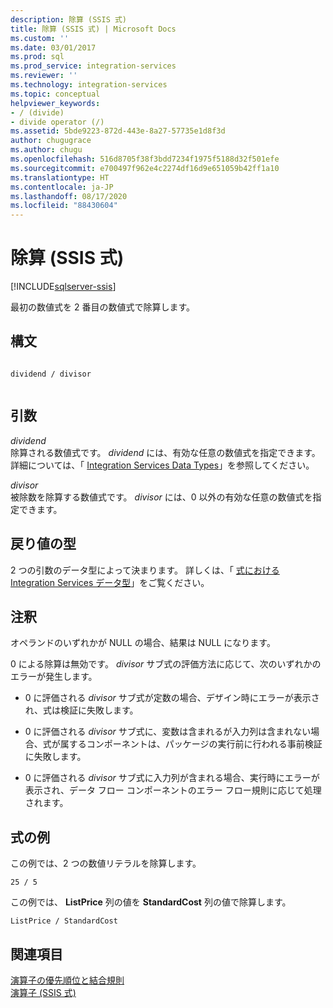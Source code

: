 ```yaml
---
description: 除算 (SSIS 式)
title: 除算 (SSIS 式) | Microsoft Docs
ms.custom: ''
ms.date: 03/01/2017
ms.prod: sql
ms.prod_service: integration-services
ms.reviewer: ''
ms.technology: integration-services
ms.topic: conceptual
helpviewer_keywords:
- / (divide)
- divide operator (/)
ms.assetid: 5bde9223-872d-443e-8a27-57735e1d8f3d
author: chugugrace
ms.author: chugu
ms.openlocfilehash: 516d8705f38f3bdd7234f1975f5188d32f501efe
ms.sourcegitcommit: e700497f962e4c2274df16d9e651059b42ff1a10
ms.translationtype: HT
ms.contentlocale: ja-JP
ms.lasthandoff: 08/17/2020
ms.locfileid: "88430604"
---
```

# <a name="divide-ssis-expression"></a>除算 (SSIS 式)

[!INCLUDE[sqlserver-ssis](../../includes/applies-to-version/sqlserver-ssis.md)]


  最初の数値式を 2 番目の数値式で除算します。  
  
## <a name="syntax"></a>構文  
  
```  
  
dividend / divisor  
  
```  
  
## <a name="arguments"></a>引数  
 *dividend*  
 除算される数値式です。 *dividend* には、有効な任意の数値式を指定できます。 詳細については、「 [Integration Services Data Types](../../integration-services/data-flow/integration-services-data-types.md)」を参照してください。  
  
 *divisor*  
 被除数を除算する数値式です。 *divisor* には、0 以外の有効な任意の数値式を指定できます。  
  
## <a name="result-types"></a>戻り値の型  
 2 つの引数のデータ型によって決まります。 詳しくは、「 [式における Integration Services データ型](../../integration-services/expressions/integration-services-data-types-in-expressions.md)」をご覧ください。  
  
## <a name="remarks"></a>注釈  
 オペランドのいずれかが NULL の場合、結果は NULL になります。  
  
 0 による除算は無効です。 *divisor* サブ式の評価方法に応じて、次のいずれかのエラーが発生します。  
  
-   0 に評価される *divisor* サブ式が定数の場合、デザイン時にエラーが表示され、式は検証に失敗します。  
  
-   0 に評価される *divisor* サブ式に、変数は含まれるが入力列は含まれない場合、式が属するコンポーネントは、パッケージの実行前に行われる事前検証に失敗します。  
  
-   0 に評価される *divisor* サブ式に入力列が含まれる場合、実行時にエラーが表示され、データ フロー コンポーネントのエラー フロー規則に応じて処理されます。  
  
## <a name="expression-examples"></a>式の例  
 この例では、2 つの数値リテラルを除算します。  
  
```  
25 / 5  
```  
  
 この例では、 **ListPrice** 列の値を **StandardCost** 列の値で除算します。  
  
```  
ListPrice / StandardCost  
```  
  
## <a name="see-also"></a>関連項目  
 [演算子の優先順位と結合規則](../../integration-services/expressions/operator-precedence-and-associativity.md)   
 [演算子 &#40;SSIS 式&#41;](../../integration-services/expressions/operators-ssis-expression.md)  
  
  
